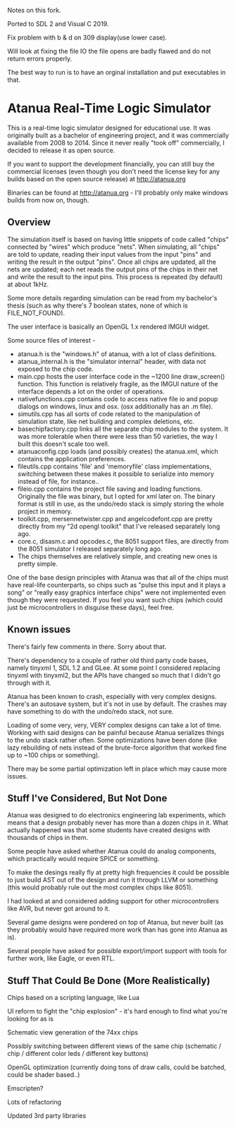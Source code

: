 Notes on this fork.

Ported to SDL 2 and Visual C 2019.

Fix problem with b & d on 309 display(use lower case).

Will look at fixing the file IO the file opens are badly flawed and do not return errors properly.

The best way to run is to have an orginal installation and put executables in that.

# Atanua Real-Time Logic Simulator

This is a real-time logic simulator designed for educational use. It was originally built as a bachelor of engineering project, and it was commercially available from 2008 to 2014. Since it never really "took off" commercially, I decided to release it as open source.

If you want to support the development financially, you can still buy the commercial licenses (even though you don't need the license key for any builds based on the open source release) at http://atanua.org

Binaries can be found at http://atanua.org - I'll probably only make windows builds from now on, though.

## Overview

The simulation itself is based on having little snippets of code called "chips" connected by "wires" which produce "nets". When simulating, all "chips" are told to update, reading their input values from the input "pins" and writing the result in the output "pins". Once all chips are updated, all the nets are updated; each net reads the output pins of the chips in their net and write the result to the input pins. This process is repeated (by default) at about 1kHz.

Some more details regarding simulation can be read from my bachelor's thesis (such as why there's 7 boolean states, none of which is FILE_NOT_FOUND).

The user interface is basically an OpenGL 1.x rendered IMGUI widget.

Some source files of interest -

- atanua.h is the "windows.h" of atanua, with a lot of class definitions.
- atanua_internal.h is the "simulator internal" header, with data not exposed to the chip code.
- main.cpp hosts the user interface code in the ~1200 line draw_screen() function. This function is relatively fragile, as the IMGUI nature of the interface depends a lot on the order of operations.
- nativefunctions.cpp contains code to access native file io and popup dialogs on windows, linux and osx. (osx additionally has an .m file).
- simutils.cpp has all sorts of code related to the manipulation of simulation state, like net building and complex deletions, etc.
- basechipfactory.cpp links all the separate chip modules to the system. It was more tolerable when there were less than 50 varieties, the way I built this doesn't scale too well.
- atanuaconfig.cpp loads (and possibly creates) the atanua.xml, which contains the application preferences.
- fileutils.cpp contains 'file' and 'memoryfile' class implementations, switching between these makes it possible to serialize into memory instead of file, for instance..
- fileio.cpp contains the project file saving and loading functions. Originally the file was binary, but I opted for xml later on. The binary format is still in use, as the undo/redo stack is simply storing the whole project in memory.
- toolkit.cpp, mersennetwister.cpp and angelcodefont.cpp are pretty directly from my "2d opengl toolkit" that I've released separately long ago.
- core.c, disasm.c and opcodes.c, the 8051 support files, are directly from the 8051 simulator I released separately long ago.
- The chips themselves are relatively simple, and creating new ones is pretty simple.

One of the base design principles with Atanua was that all of the chips must have real-life counterparts, so chips such as "pulse this input and it plays a song" or "really easy graphics interface chips" were not implemented even though they were requested. If you feel you want such chips (which could just be microcontrollers in disguise these days), feel free.

## Known issues

There's fairly few comments in there. Sorry about that.

There's dependency to a couple of rather old third party code bases, namely tinyxml 1, SDL 1.2 and GLee. At some point I considered replacing tinyxml with tinyxml2, but the APIs have changed so much that I didn't go through with it.

Atanua has been known to crash, especially with very complex designs. There's an autosave system, but it's not in use by default. The crashes may have something to do with the undo/redo stack, not sure.

Loading of some very, very, VERY complex designs can take a lot of time. Working with said designs can be painful because Atanua serializes things to the undo stack rather often. Some optimizations have been done (like lazy rebuilding of nets instead of the brute-force algorithm that worked fine up to ~100 chips or something).

There may be some partial optimization left in place which may cause more issues.

## Stuff I've Considered, But Not Done

Atanua was designed to do electronics engineering lab experiments, which means that a design probably never has more than a dozen chips in it. What actually happened was that some students have created designs with thousands of chips in them.

Some people have asked whether Atanua could do analog components, which practically would require SPICE or something.

To make the desings really fly at pretty high frequencies it could be possible to just build AST out of the design and run it through LLVM or something (this would probably rule out the most complex chips like 8051).

I had looked at and considered adding support for other microcontrollers like AVR, but never got around to it.

Several game designs were pondered on top of Atanua, but never built (as they probably would have required more work than has gone into Atanua as is).

Several people have asked for possible export/import support with tools for further work, like Eagle, or even RTL.

## Stuff That Could Be Done (More Realistically)

Chips based on a scripting language, like Lua

UI reform to fight the "chip explosion" - it's hard enough to find what you're looking for as is

Schematic view generation of the 74xx chips

Possibly switching between different views of the same chip (schematic / chip / different color leds / different key buttons)

OpenGL optimization (currently doing tons of draw calls, could be batched, could be shader based..)

Emscripten?

Lots of refactoring

Updated 3rd party libraries
